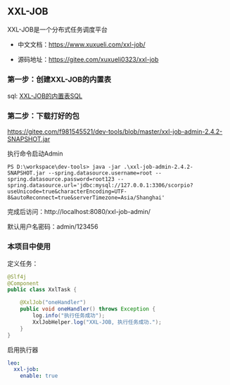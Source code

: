 ## XXL-JOB
XXL-JOB是一个分布式任务调度平台


- 中文文档：https://www.xuxueli.com/xxl-job/

- 源码地址：https://gitee.com/xuxueli0323/xxl-job


### 第一步：创建XXL-JOB的内置表
sql: [XXL-JOB的内置表SQL](tables_xxl_job.sql)

### 第二步：下载打好的包
https://gitee.com/f981545521/dev-tools/blob/master/xxl-job-admin-2.4.2-SNAPSHOT.jar

执行命令启动Admin
```shell
PS D:\workspace\dev-tools> java -jar .\xxl-job-admin-2.4.2-SNAPSHOT.jar --spring.datasource.username=root --spring.datasource.password=root123 --spring.datasource.url='jdbc:mysql://127.0.0.1:3306/scorpio?useUnicode=true&characterEncoding=UTF-8&autoReconnect=true&serverTimezone=Asia/Shanghai'
```
完成后访问：http://localhost:8080/xxl-job-admin/

默认用户名密码：admin/123456


### 本项目中使用

定义任务：

```java
@Slf4j
@Component
public class XxlTask {

    @XxlJob("oneHandler")
    public void oneHandler() throws Exception {
        log.info("执行任务成功");
        XxlJobHelper.log("XXL-JOB, 执行任务成功.");
    }
}

```
启用执行器
```yaml
leo:
  xxl-job:
    enable: true
```